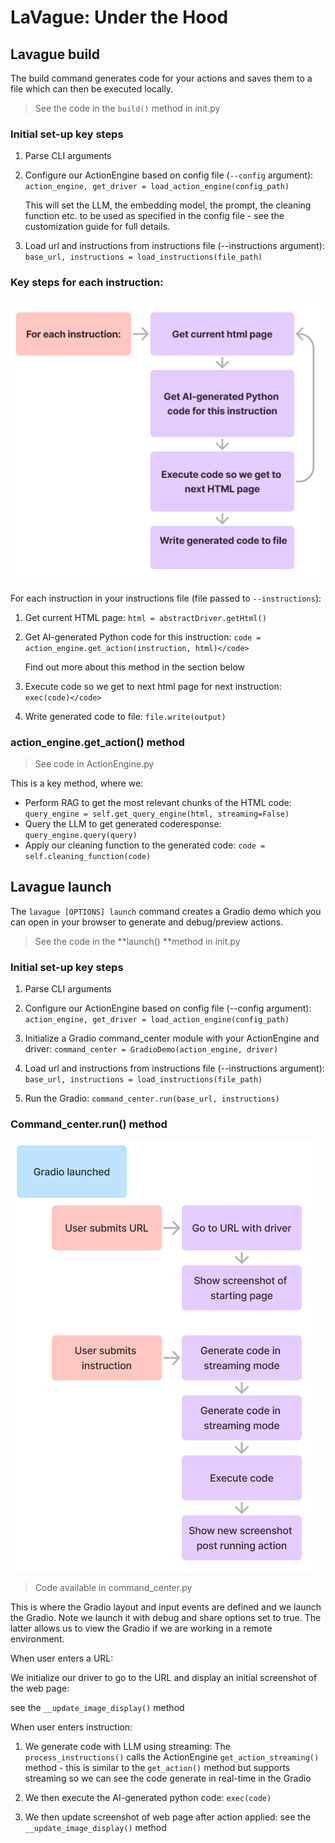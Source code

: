 # LaVague: Under the Hood

## Lavague build

The build command generates code for your actions and saves them to a file which can then be executed locally.

> See the code in the `build()` method in init.py

### Initial set-up key steps

1. Parse CLI arguments

2. Configure our ActionEngine based on config file (`--config` argument): `action_engine, get_driver = load_action_engine(config_path)`

    This will set the LLM, the embedding model, the prompt, the cleaning function etc. to be used as specified in the config file - see the customization guide for full details.

3. Load url and instructions from instructions file (--instructions argument): `base_url, instructions = load_instructions(file_path)`

### Key steps for each instruction:

![execute-instruction-schema](../../assets/execute-instruction.png)

For each instruction in your instructions file (file passed to `--instructions`):

1. Get current HTML page: `html = abstractDriver.getHtml()`

2. Get AI-generated Python code for this instruction: `code = action_engine.get_action(instruction, html)</code>`

    Find out more about this method in the section below

3. Execute code so we get to next html page for next instruction: `exec(code)</code>`

4. Write generated code to file: `file.write(output)`

### action_engine.get_action() method

> See code in ActionEngine.py

This is a key method, where we:

- Perform RAG to get the most relevant chunks of the HTML code: `query_engine = self.get_query_engine(html, streaming=False)`
- Query the LLM to get generated coderesponse: `query_engine.query(query)`
- Apply our cleaning function to the generated code: `code = self.cleaning_function(code)`

## Lavague launch

The `lavague [OPTIONS] launch` command creates a Gradio demo which you can open in your browser to generate and debug/preview actions.

> See the code in the **launch() **method in init.py

### Initial set-up key steps

1. Parse CLI arguments

2. Configure our ActionEngine based on config file (--config argument): `action_engine, get_driver = load_action_engine(config_path)`

3. Initialize a Gradio command_center module with your ActionEngine and driver: `command_center = GradioDemo(action_engine, driver)`

4. Load url and instructions from instructions file (--instructions argument): `base_url, instructions = load_instructions(file_path)`

5. Run the Gradio: `command_center.run(base_url, instructions)`

### Command_center.run() method

![gradio-schema](../../assets/gradio.png)

> Code available in command_center.py

This is where the Gradio layout and input events are defined and we launch the Gradio. Note we launch it with debug and share options set to true. The latter allows us to view the Gradio if we are working in a remote environment.

When user enters a URL:

We initialize our driver to go to the URL and display an initial screenshot of the web page:

see the `__update_image_display()` method

When user enters instruction:

1. We generate code with LLM using streaming: The `process_instructions()` calls the ActionEngine `get_action_streaming()` method - this is similar to the `get_action()` method but supports streaming so we can see the code generate in real-time in the Gradio

2. We then execute the AI-generated python code: `exec(code)`

3. We then update screenshot of web page after action applied: see the `__update_image_display()` method